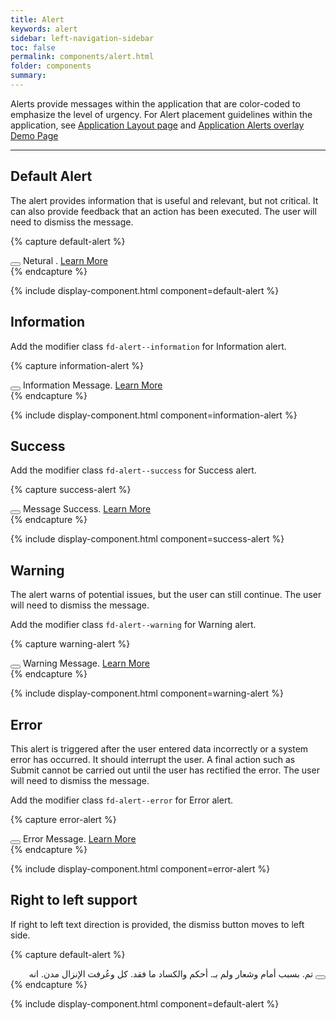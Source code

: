 ```yaml
---
title: Alert
keywords: alert
sidebar: left-navigation-sidebar
toc: false
permalink: components/alert.html
folder: components
summary:
---
```


Alerts provide messages within the application that are color-coded to emphasize the level of urgency. For Alert placement guidelines within the application, see [Application Layout page](http://localhost:4000/layouts/application-layout.html#application-with-ui-overlay) and [Application Alerts overlay Demo Page](http://localhost:4000/demo-pages/alert-overlay-demo-page.html)

<hr>

## Default Alert
The alert provides information that is useful and relevant, but not critical. It can also provide feedback that an action has been executed. The user will need to dismiss the message.

{% capture default-alert %}
<div class="fd-alert fd-alert--dismissible" role="alert"  id="lLZs7497" >
  <button class="fd-alert__close" aria-controls="lLZs7497" aria-label="Close"></button>
  Netural . <a href="#" class="fd-link">Learn More</a>
</div>
{% endcapture %}

{% include display-component.html component=default-alert %}

## Information
Add the modifier class `fd-alert--information` for Information alert.

{% capture information-alert %}
<div class="fd-alert fd-alert--information fd-alert--dismissible" role="alert"  id="wONLe978" >
  <button class="fd-alert__close" aria-controls="wONLe978" aria-label="Close"></button>
  <span class="sap-icon--message-information"></span> Information Message. <a href="#" class="fd-link">Learn More</a>
</div>
{% endcapture %}

{% include display-component.html component=information-alert %}

## Success
Add the modifier class `fd-alert--success` for Success alert.

{% capture success-alert %}
<div class="fd-alert fd-alert--success fd-alert--dismissible" role="alert"  id="5Pr9b835" >
  <button class="fd-alert__close" aria-controls="5Pr9b835" aria-label="Close"></button>
  <span class="sap-icon--message-success"></span> Message Success. <a href="#" class="fd-link">Learn More</a>
</div>
{% endcapture %}

{% include display-component.html component=success-alert %}

## Warning
The alert warns of potential issues, but the user can still continue. The user will need to dismiss the message.

Add the modifier class `fd-alert--warning` for Warning alert.

{% capture warning-alert %}
<div class="fd-alert fd-alert--warning fd-alert--dismissible" role="alert"  id="PhSNC155" >
  <button class="fd-alert__close" aria-controls="PhSNC155" aria-label="Close"></button>
  <span class="sap-icon--message-warning"></span> Warning Message. <a href="#" class="fd-link">Learn More</a>
</div>
{% endcapture %}

{% include display-component.html component=warning-alert %}

## Error
This alert is triggered after the user entered data incorrectly or a system error has occurred. It should interrupt the user. A final action such as Submit cannot be carried out until the user has rectified the error. The user will need to dismiss the message.

Add the modifier class `fd-alert--error` for Error alert.

{% capture error-alert %}
<div class="fd-alert fd-alert--error fd-alert--dismissible" role="alert"  id="aVp3S272" >
  <button class="fd-alert__close" aria-controls="aVp3S272" aria-label="Close"></button>
  <span class="sap-icon--message-error"></span> Error Message. <a href="#" class="fd-link">Learn More</a>
</div>
{% endcapture %}

{% include display-component.html component=error-alert %}

## Right to left support
If right to left text direction is provided, the dismiss button moves to left side.

{% capture default-alert %}
<div class="fd-alert fd-alert--dismissible" role="alert" id="j2ALl423" dir="rtl">
  <button class="fd-alert__close" aria-controls="j2ALl423" aria-label="Close"></button>
  تم. بسبب أمام وشعار ولم بـ. أحكم والكساد ما فقد. كل وعُرفت الإنزال مدن. انه
</div>
{% endcapture %}

{% include display-component.html component=default-alert %}
